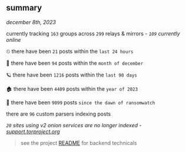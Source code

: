 
## summary
_december 8th, 2023_

currently tracking `163` groups across `299` relays & mirrors - _`109` currently online_

⏲ there have been `21` posts within the `last 24 hours`

🦈 there have been `94` posts within the `month of december`

🪐 there have been `1216` posts within the `last 90 days`

🏚 there have been `4409` posts within the `year of 2023`

🦕 there have been `9099` posts `since the dawn of ransomwatch`

there are `96` custom parsers indexing posts

_`20` sites using v2 onion services are no longer indexed - [support.torproject.org](https://support.torproject.org/onionservices/v2-deprecation/)_

> see the project [README](https://github.com/joshhighet/ransomwatch#ransomwatch--) for backend technicals
